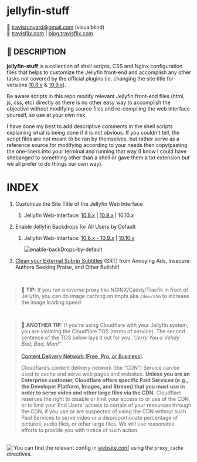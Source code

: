 # jellyfin-stuff

📧  [travisrunyard@gmail.com](mailto:travisrunyard@gmail.com) (visualblind)<br>
🔗 [travisflix.com](https://travisflix.com) | [blog.travisflix.com](https://blog.travisflix.com)<br>

## 📜 DESCRIPTION

**jellyfin-stuff** is a collection of shell scripts, CSS and Nginx configuration files that helps to customize the Jellyfin front-end and accomplish any other tasks not covered by the official plugins (ie. changing the site title for versions [10.8.x](https://github.com/visualblind/jellyfin-stuff/blob/master/shell-scripts/jellyfin-set-title_10.8.sh) & [10.9.x](https://github.com/visualblind/jellyfin-stuff/blob/master/shell-scripts/jellyfin-set-title_10.9.sh)).

Be aware scripts in this repo modify relevant Jellyfin front-end files (html, js, css, etc) directly as there is no other easy way to accomplish the objective without modifying source files and re-compiling the web interface yourself, so use at your own risk.

I have done my best to add descriptive comments in the shell scripts explaining what is being done if it is not obvious. If you couldn't tell, the script files are not meant to be ran by themselves, but rather serve as a reference source for modifying according to your needs then copy/pasting the one-liners into your terminal and running that way (I know I could have shebanged to something other than a shell or gave them a txt extension but we all prefer to do things our own way).

# INDEX

1. Customize the Site Title of the Jellyfin Web Interface
    1. Jellyfin Web-Interface: [10.8.x](https://github.com/visualblind/jellyfin-stuff/blob/master/shell-scripts/jellyfin-set-title_10.8.sh) | [10.9.x](https://github.com/visualblind/jellyfin-stuff/blob/master/shell-scripts/jellyfin-set-title_10.9.sh) | 10.10.x
2. Enable Jellyfin Backdrops for All Users by Default
   1. Jellyfin Web-Interface: [10.8.x - 10.9.x](https://github.com/visualblind/jellyfin-stuff/blob/master/shell-scripts/jellyfin-backdrops-enable_10.9.x.sh) | [10.10.x](https://github.com/visualblind/jellyfin-stuff/blob/master/shell-scripts/jellyfin-backdrops-enable_10.10.x.sh)
    
       ![enable-backDrops-by-default](https://i.ibb.co/8gDn1rBS/jellyfin-enable-Backdrops-function-return-E.png)

4. [Clean your External Subrip Subtitles](https://github.com/visualblind/jellyfin-stuff/blob/master/shell-scripts/subtitle-cleaner.sh) (SRT) from Annoying Ads, Insecure Authors Seeking Praise, and Other Bullshit!

<br>

>  📌 **TIP:** If you run a reverse proxy like NGINX/Caddy/Traefik in front of Jellyfin, you can do image caching on tmpfs aka `/dev/shm` to increase the image loading speed.

<br>

>  📌 **ANOTHER TIP:** If you're using Cloudflare with your Jellyfin system, you are violating the Cloudflare TOS (terms of service). The second sentence of the TOS below lays it out for you. *"Jerry You a Vehdy Bad, Bad, Man!"*<br><br>
> [Content Delivery Network (Free, Pro, or Business)](https://www.cloudflare.com/en-gb/service-specific-terms-application-services/#content-delivery-network-terms).
> 
> Cloudflare’s content delivery network (the “CDN”) Service can be used to cache and serve web pages and websites. <strong>Unless you are an Enterprise customer, Cloudflare offers specific Paid Services (e.g., the Developer Platform, Images, and Stream) that you must use in order to serve video and other large files via the CDN.</strong> Cloudflare reserves the right to disable or limit your access to or use of the CDN, or to limit your End Users’ access to certain of your resources through the CDN, if you use or are suspected of using the CDN without such Paid Services to serve video or a disproportionate percentage of pictures, audio files, or other large files. We will use reasonable efforts to provide you with notice of such action.

<br>

<img align="left" src="https://i.ibb.co/R2HwVMW/nginx-image-cache-hit.png">
You can find the relevant config in <a href="https://github.com/visualblind/jellyfin-stuff/blob/master/nginx/website.conf#L126">website.conf</a> using the <code>proxy_cache</code> directives.





